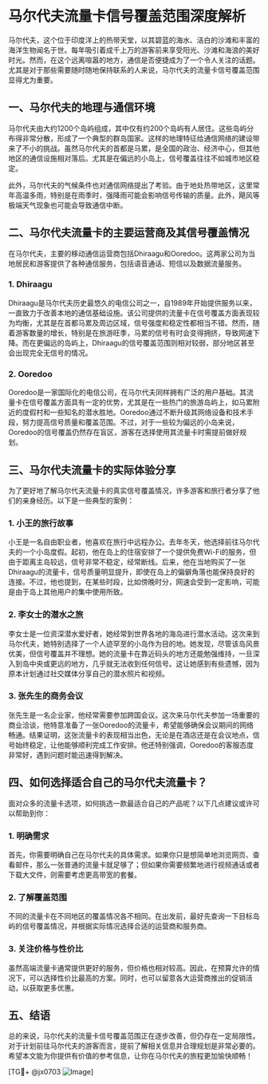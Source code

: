 # 马尔代夫流量卡信号覆盖范围深度解析

马尔代夫，这个位于印度洋上的热带天堂，以其碧蓝的海水、洁白的沙滩和丰富的海洋生物闻名于世。每年吸引着成千上万的游客前来享受阳光、沙滩和海浪的美好时光。然而，在这个远离喧嚣的地方，通信是否便捷成为了一个令人关注的话题。尤其是对于那些需要随时随地保持联系的人来说，马尔代夫的流量卡信号覆盖范围显得尤为重要。

## 一、马尔代夫的地理与通信环境

马尔代夫由大约1200个岛屿组成，其中仅有约200个岛屿有人居住。这些岛屿分布得非常分散，形成了一个典型的群岛国家。这样的地理特征给通信网络的建设带来了不小的挑战。虽然马尔代夫的首都是马累，是全国的政治、经济中心，但其他地区的通信设施相对落后。尤其是在偏远的小岛上，信号覆盖往往不如城市地区稳定。

此外，马尔代夫的气候条件也对通信网络提出了考验。由于地处热带地区，这里常年高温多雨，特别是在雨季时，强降雨可能会影响信号传输的质量。此外，飓风等极端天气现象也可能会导致通信中断。

## 二、马尔代夫流量卡的主要运营商及其信号覆盖情况

在马尔代夫，主要的移动通信运营商包括Dhiraagu和Ooredoo。这两家公司为当地居民和游客提供了各种通信服务，包括语音通话、短信以及数据流量服务。

### 1. Dhiraagu

Dhiraagu是马尔代夫历史最悠久的电信公司之一，自1989年开始提供服务以来，一直致力于改善本地的通信基础设施。该公司提供的流量卡在信号覆盖方面表现较为均衡，尤其是在首都马累及周边区域，信号强度和稳定性都相当不错。然而，随着游客数量的增长，特别是在旅游旺季，马累的信号有时会变得拥挤，导致网速下降。而在更偏远的岛屿上，Dhiraagu的信号覆盖范围则相对较弱，部分地区甚至会出现完全无信号的情况。

### 2. Ooredoo

Ooredoo是一家国际化的电信公司，在马尔代夫同样拥有广泛的用户基础。其流量卡在信号覆盖方面具有一定的优势，尤其是在一些热门的旅游岛屿上，如马累附近的度假村和一些知名的潜水胜地。Ooredoo通过不断升级其网络设备和技术手段，努力提高信号质量和覆盖范围。不过，对于一些较为偏远的小岛来说，Ooredoo的信号覆盖仍然存在盲区，游客在选择使用其流量卡时需提前做好规划。

## 三、马尔代夫流量卡的实际体验分享

为了更好地了解马尔代夫流量卡的真实信号覆盖情况，许多游客和旅行者分享了他们的亲身经历。以下是一些典型的案例：

### 1. 小王的旅行故事

小王是一名自由职业者，他喜欢在旅行中远程办公。去年冬天，他选择前往马尔代夫的一个小岛度假。起初，他在岛上的住宿安排了一个提供免费Wi-Fi的服务，但由于距离主岛较远，信号非常不稳定，经常断线。后来，他在当地购买了一张Dhiraagu的流量卡，信号质量明显提升，即使在岛上的偏僻角落也能保持良好的连接。不过，他也提到，在某些时段，比如傍晚时分，网速会受到一定影响，可能是由于岛上其他用户的集中使用所致。

### 2. 李女士的潜水之旅

李女士是一位资深潜水爱好者，她经常到世界各地的海岛进行潜水活动。这次来到马尔代夫，她特别选择了一个人迹罕至的小岛作为目的地。她发现，尽管该岛风景优美，但信号覆盖并不理想。她的流量卡在靠近码头的地方还能勉强维持，一旦深入到岛中央或更远的地方，几乎就无法收到任何信号。这让她感到有些遗憾，因为原本计划通过社交媒体分享自己的潜水照片和视频。

### 3. 张先生的商务会议

张先生是一名企业家，他经常需要参加跨国会议。这次来马尔代夫参加一场重要的商业洽谈，他特意准备了一张Ooredoo的流量卡，希望能够确保会议期间的网络畅通。结果证明，这张流量卡的表现相当出色，无论是在酒店还是在会议地点，信号始终稳定，让他能够顺利完成工作安排。他还特别强调，Ooredoo的客服态度非常好，遇到问题时能迅速得到解决。

## 四、如何选择适合自己的马尔代夫流量卡？

面对众多的流量卡选项，如何挑选一款最适合自己的产品呢？以下几点建议或许可以帮助到你：

### 1. 明确需求

首先，你需要明确自己在马尔代夫的具体需求。如果你只是想简单地浏览网页、查看邮件，那么一张普通的流量卡就足够了；但如果你需要频繁地进行视频通话或者下载大文件，则需要考虑更高带宽的套餐。

### 2. 了解覆盖范围

不同的流量卡在不同地区的覆盖情况各不相同。在出发前，最好先查询一下目标岛屿的信号覆盖情况，并根据实际情况选择合适的运营商和服务商。

### 3. 关注价格与性价比

虽然高端流量卡通常提供更好的服务，但价格也相对较高。因此，在预算允许的情况下，可以选择性价比最高的方案。同时，也可以留意各大运营商推出的促销活动，以获取更多优惠。

## 五、结语

总的来说，马尔代夫的流量卡信号覆盖范围正在逐步改善，但仍存在一定局限性。对于计划前往马尔代夫的游客而言，提前了解相关信息并合理规划是非常必要的。希望本文能为你提供有价值的参考信息，让你在马尔代夫的旅程更加愉快顺畅！

[TG💪+ @jx0703 ![Image](https://github.com/user-attachments/assets/dbca1d08-cadb-493c-b0ec-ad6f7a83f270)]